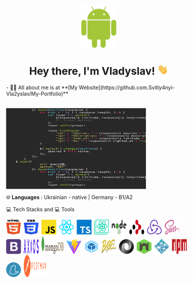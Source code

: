 <div id="header" align="center">

<img src="./image/android-icon.svg" width="100"/>

<h1>
Hey there, I'm Vladyslav!
<img src="./assets/giphy (1).gif" width="30px" alt="GIF">
</h1>

</div>
- 🙋‍♂️ All about me is at **[My Website](https://github.com.Svitly4nyi-Vla2yslav/My-Portfolio)**
<br>
<br>

<img align="center" src="./assets/code (1).gif" width="380" height="220"/><br>

🌐 **Languages** :
Ukrainian - native | Germany - B1/A2

💻 Tech Stacks and 💻 Tools

<div>
<img src="./image/html-5.svg " title="HTML5" alt="HTML5" width="40" height="40"/>&nbsp;
<img src="./image/css-3.svg " title="CSS3" alt="CSS3" width="40" height="40"/>&nbsp;
<img src="./image/javascript.svg"  title="JS" alt="JS" width="40" height="40"/>&nbsp;
<img src="./image/react.svg" title="React" alt="React" width="40" height="40"/>&nbsp;
<img src="./image/typescript-icon.svg" title="TS" alt="TS"width="40" height="40"/>&nbsp;
<img src="./image/create-react-app.svg " title="create-react-app" alt="create-react-app" width="40" height="40"/>&nbsp;
<img src="./image/nodejs.svg" title="Node.js" alt="Node.js" width="40" height="40"/>&nbsp;
<img src="./image/react-router.svg" title="React-Router" alt="react-router" width="40" height="40"/>&nbsp;
<img src="./image/redux.svg"  title="Redux" alt="Redux" width="40" height="40"/>&nbsp;
<img src="./image/sass.svg" title="sass" alt="sass" width="40" height="40"/>&nbsp;
<img src="./image/bootstrap.svg" title="Bootstrap" alt="Bootstrap" width="40" height="40"/>&nbsp;
<img src="./image/axios.svg" title="axios" alt="axios" width="40" height="40"/>&nbsp;
<img src="./image/mongodb.svg" title="MongoDB" alt="MongoDB" width="60" height="50"/>&nbsp;
<img src="./image/vitejs.svg" title="Vitejs" alt="Vitejs" width="40" height="40"/>&nbsp;
<img src="./image/webpack.svg " title="Webpack" alt="Webpack" width="40" height="40"/>&nbsp;
<img src="./image/babel.svg" title="Babel" alt="Babel" width="40" height="40"/>&nbsp;
<img src="./image/json.svg" title="JSON" alt="JSON" width="40" height="40"/>&nbsp;
<img src="./image/nodemon.svg" title="Nodemon" alt="Nodemon" width="40" height="40"/>&nbsp;
<img src="./image/netlify.svg" title="Netlify" alt="Netlify" width="40" height="40"/>&nbsp;
<img src="./image/npm.svg" title="NPM" alt="NPM" width="40" height="40"/>&nbsp;
<img src="./image/yarn.svg" title="yarn" alt="yarn" width="40" height="40"/>&nbsp;
<img src="./image/postman.svg" title="websocket" alt="websocket" width="60" height="60"/>&nbsp;
</div>

<!-- ![image](https://user-images.githubusercontent.com/58941189/185805887-0359985a-9f80-49b0-8845-239350a1dc65.png) ![image](https://user-images.githubusercontent.com/58941189/185805915-140f7eb9-0d66-4a84-84ee-ebdcae2d10b3.png) ![image](https://user-images.githubusercontent.com/58941189/185805925-d6a7b6f7-8ce8-466a-a591-77adbdf3cd70.png)  ![image](https://user-images.githubusercontent.com/58941189/185805943-f9ce1ad3-1b18-455b-b0d0-a8e6e5d065c7.png) ![image](https://user-images.githubusercontent.com/58941189/185805954-7de5e420-ae26-4ad0-ae4a-5ccab35aed12.png) ![image](https://user-images.githubusercontent.com/58941189/185805997-8cfcd885-0e1c-4866-b460-426f3f065f0f.png)



![image](https://user-images.githubusercontent.com/58941189/185806051-0fa8382c-7302-421e-a115-694a32367873.png) ![image](https://user-images.githubusercontent.com/58941189/185806059-62df3fd7-d0fc-4f79-b4ea-e7e519d3d5d2.png) ![image](https://user-images.githubusercontent.com/58941189/185806071-ed83f61d-97bb-49fd-9122-a99656b3314f.png) -->
